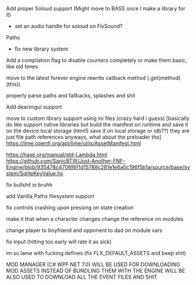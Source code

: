 Add proper Soloud support (Might move to BASS once I make a library for it)
- set an audio handle for soloud on FlxSound?

Paths
- fix new library system

Add a compilation flag to disable counters completely or make them basic, like old times

move to the latest forever engine rewrite callback method (.get(method)(this))

properly parse paths and fallbacks, splashes and shit

Add dearimgui support

move to custom library support using ini files (crazy hard i guess) [basically do like support native libraries but build the manifest on runtime and save it on the device local storage (html5 save it on local storage or idb??) they are just file path references anyways, what about the preloader tho]
https://lime.openfl.org/api/lime/utils/AssetManifest.html

https://haxe.org/manual/std-Lambda.html
https://github.com/SanicBTW/Just-Another-FNF-Engine/blob/935478c4706f6f1d15788c281e1e6a0c196f5b1a/source/base/system/SqliteKeyValue.hx

fix bullshit io bruhh

add Vanilla Paths filesystem support

fix controls crashing upon pressing on state creation

make it that when a character changes change the reference on modules

change player to boyfriend and opponent to dad on module vars

fix input (hitting too early will rate it as sick)

im so lame with fucking defines (fix FLX_DEFAULT_ASSETS and beep shit)

MOD MANAGER (C# WPF NET 7.0)
WILL BE USED FOR DOWNLOADING MOD ASSETS INSTEAD OF BUNDLING THEM WITH THE ENGINE
WILL BE ALSO USED TO DOWNLOAD ALL THE EVENT FILES AND SHIT